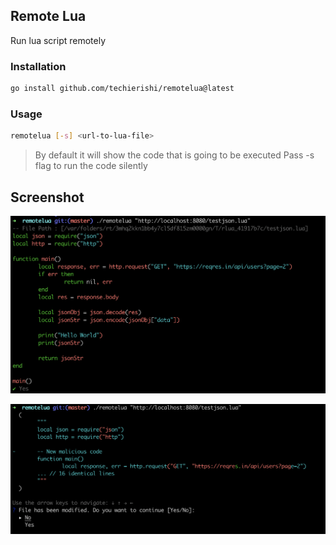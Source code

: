 ## Remote Lua

Run lua script remotely


### Installation

```bash
go install github.com/techierishi/remotelua@latest
```

### Usage

```bash
remotelua [-s] <url-to-lua-file> 
```

> By default it will show the code that is going to be executed
> Pass -s flag to run the code silently


## Screenshot

![Default Code Check](res/code-check.png "Code Check")


![Diff Check](res/diff-check.png "Diff Check")

